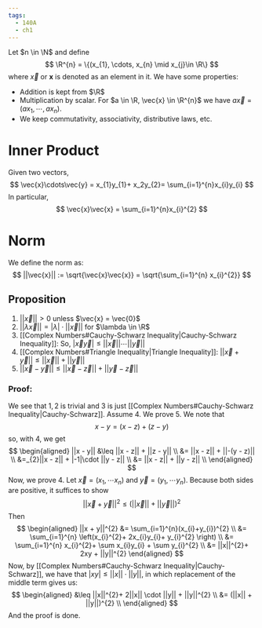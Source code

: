 ```yaml
---
tags:
  - 140A
  - ch1
---
```

Let $n \in \N$ and define 
$$
\R^{n} = \{(x_{1}, \cdots, x_{n} \mid x_{j}\in \R\}
$$
where $\vec{x}$ or $\mathbf{x}$ is denoted as an element in it. We have some properties:
- Addition is kept from $\R$ 
- Multiplication by scalar. For $a \in \R, \vec{x} \in \R^{n}$ we have $a\vec{x} = (ax_{1}, \cdots, ax_{n})$.
- We keep commutativity, associativity, distributive laws, etc. 

# Inner Product
Given two vectors,
$$
\vec{x}\cdots\vec{y} = x_{1}y_{1}+ x_2y_{2}= \sum_{i=1}^{n}x_{i}y_{i}
$$
In particular, 
$$
\vec{x}\vec{x} = \sum_{i=1}^{n}x_{i}^{2}
$$

# Norm 
We define the norm as:
$$
||\vec{x}|| := \sqrt{\vec{x}\vec{x}} = \sqrt{\sum_{i=1}^{n} x_{i}^{2}}
$$

## Proposition
1. $||\vec{x}|| > 0$ unless $\vec{x} = \vec{0}$
2. $||\lambda \vec{x}|| = |\lambda| \cdot ||\vec{x}||$ for $\lambda \in \R$ 
3. [[Complex Numbers#Cauchy-Schwarz Inequality|Cauchy-Schwarz Inequality]]: So, $|\vec{x}\vec{y}| \leq ||\vec{x}|| \cdots ||\vec{y}||$
4. [[Complex Numbers#Triangle Inequality|Triangle Inequality]]: $||\vec{x} + \vec{y}|| \leq ||\vec{x}|| + ||\vec{y}||$
5. $||\vec{x} - \vec{y}|| \leq ||\vec{x} - \vec{z}|| + ||\vec{y} - \vec{z}||$

### Proof:
We see that $1,2$ is trivial and $3$ is just [[Complex Numbers#Cauchy-Schwarz Inequality|Cauchy-Schwarz]]. Assume $4$. We prove $5$. We note that 
$$
x - y = (x - z) + (z - y)
$$
so, with $4$, we get
$$
\begin{aligned}
||x - y|| 
&\leq ||x - z|| + ||z - y|| \\
&= ||x - z|| + ||-(y - z)|| \\
&=_{2}||x - z|| + |-1|\cdot ||y - z|| \\
&= ||x - z|| + ||y - z|| \\
\end{aligned}
$$
Now, we prove $4$. Let $\vec{x} = (x_{1}, \cdots x_{n})$ and $\vec{y} = (y_{1}, \cdots y_{n})$.  Because both sides are positive, it suffices to show
$$
||\vec{x} + \vec{y}||^{2} \leq (||\vec{x}|| + ||\vec{y}||)^{2}
$$
Then
$$
\begin{aligned}
||x + y||^{2}
&= \sum_{i=1}^{n}(x_{i}+y_{i})^{2} \\
&= \sum_{i=1}^{n} \left(x_{i}^{2}+ 2x_{i}y_{i}+ y_{i}^{2}  \right) \\
&= \sum_{i=1}^{n} x_{i}^{2}+ \sum x_{i}y_{i} + \sum y_{i}^{2} \\
&= ||x||^{2}+ 2xy + ||y||^{2}
\end{aligned}
$$
Now, by [[Complex Numbers#Cauchy-Schwarz Inequality|Cauchy-Schwarz]], we have that $|xy| \leq ||x|| \cdot ||y||$, in which replacement of the middle term gives us:
$$
\begin{aligned}
&\leq ||x||^{2}+ 2||x|| \cdot ||y|| + ||y||^{2} \\
&= (||x|| + ||y||)^{2} \\
\end{aligned}
$$
And the proof is done. 